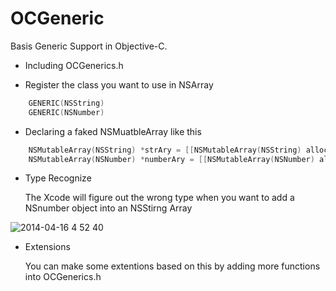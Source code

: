 OCGeneric
=========

Basis Generic Support in Objective-C.
* Including OCGenerics.h

* Register the class you want to use in NSArray

``` Objective-C
    GENERIC(NSString)
    GENERIC(NSNumber)
```

* Declaring a faked NSMuatbleArray like this

``` Objective-C
    NSMutableArray(NSString) *strAry = [[NSMutableArray(NSString) alloc] init];
    NSMutableArray(NSNumber) *numberAry = [[NSMutableArray(NSNumber) alloc] init];
```

* Type Recognize

    The Xcode will figure out the wrong type when you want to add a NSnumber object into an NSStirng Array

![2014-04-16 4 52 40](https://cloud.githubusercontent.com/assets/3711488/2717694/83a20fea-c544-11e3-9345-5d88f8417185.png)


* Extensions

    You can make some extentions based on this by adding more functions into OCGenerics.h

